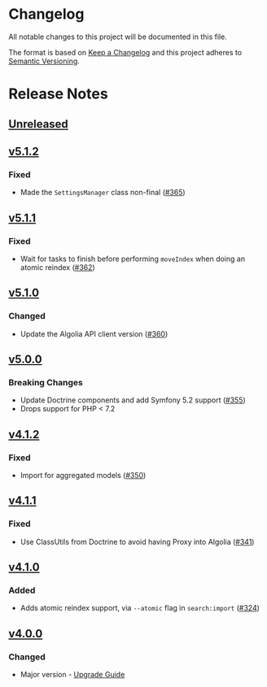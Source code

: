 # Changelog

All notable changes to this project will be documented in this file.

The format is based on [Keep a Changelog](http://keepachangelog.com/) and this project adheres to [Semantic Versioning](http://semver.org/).

# Release Notes

## [Unreleased](https://github.com/algolia/search-bundle/compare/5.1.2...master)

## [v5.1.2](https://github.com/algolia/search-bundle/compare/5.1.1...5.1.2)

### Fixed
- Made the `SettingsManager` class non-final ([#365](https://github.com/algolia/search-bundle/pull/365))

## [v5.1.1](https://github.com/algolia/search-bundle/compare/5.1.0...5.1.1)

### Fixed
- Wait for tasks to finish before performing `moveIndex` when doing an atomic reindex ([#362](https://github.com/algolia/search-bundle/pull/362))

## [v5.1.0](https://github.com/algolia/search-bundle/compare/5.0.0...5.1.0)

### Changed
- Update the Algolia API client version ([#360](https://github.com/algolia/search-bundle/pull/360))

## [v5.0.0](https://github.com/algolia/search-bundle/compare/4.1.2...5.0.0)

### Breaking Changes
- Update Doctrine components and add Symfony 5.2 support ([#355](https://github.com/algolia/search-bundle/pull/355))
- Drops support for PHP < 7.2


## [v4.1.2](https://github.com/algolia/search-bundle/compare/4.1.1...4.1.2)

### Fixed
- Import for aggregated models ([#350](https://github.com/algolia/search-bundle/pull/350))


## [v4.1.1](https://github.com/algolia/search-bundle/compare/4.1.0...4.1.1)

### Fixed
- Use ClassUtils from Doctrine to avoid having Proxy into Algolia ([#341](https://github.com/algolia/search-bundle/pull/341))


## [v4.1.0](https://github.com/algolia/search-bundle/compare/4.0.0...4.1.0)
### Added
- Adds atomic reindex support, via `--atomic` flag in `search:import` ([#324](https://github.com/algolia/search-bundle/pull/324))

## [v4.0.0](https://github.com/algolia/search-bundle/compare/3.4.0...4.0.0)

### Changed
- Major version - [Upgrade Guide](https://github.com/algolia/search-bundle/blob/master/UPGRADE-4.0.md)
